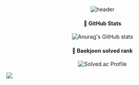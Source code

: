 <div align="center">
    
![header](https://capsule-render.vercel.app/api?type=Wave&text=yuna&color=046E46&fontColor=079E65&animation=fadeIn&fontAlignY=55)



#### 🌿 GitHub Stats


![Anurag's GitHub stats](https://github-readme-stats.vercel.app/api?username=kn9012&show_icons=true&theme=shadow_green)


#### 🥇 Baekjoon solved rank

![Solved.ac Profile](http://mazassumnida.wtf/api/v2/generate_badge?boj=kn9012)

</div>

<img src="https://img.shields.io/badge/velog-20C997?style=for-the-badge&logo=velog&logoColor=white">


<!--
**kn9012/kn9012** is a ✨ _special_ ✨ repository because its `README.md` (this file) appears on your GitHub profile.

Here are some ideas to get you started:

- 🔭 I’m currently working on ...
- 🌱 I’m currently learning ...
- 👯 I’m looking to collaborate on ...
- 🤔 I’m looking for help with ...
- 💬 Ask me about ...
- 📫 How to reach me: ...
- 😄 Pronouns: ...
- ⚡ Fun fact: ...
-->
